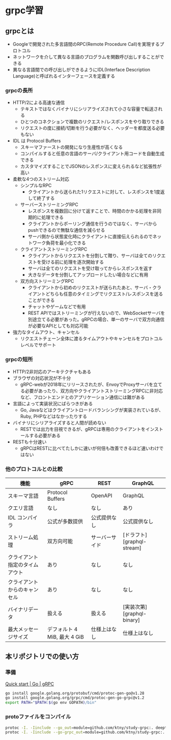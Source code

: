 # grpc学習

## grpcとは

- Googleで開発された多言語間のRPC(Remote Procedure Call)を実現するプロトコル
- ネットワークを介して異なる言語のプログラムを関数呼び出しすることができる
- 異なる言語間での呼び出しができるようにIDL(Interface Description Language)と呼ばれるインターフェースを定義する

### grpcの長所

- HTTP/2による高速な通信
    - テキストではなくバイナリにシリアライズされて小さな容量で転送される
    - ひとつのコネクションで複数のリクエスト/レスポンスをやり取りできる
    - リクエストの度に接続/切断を行う必要がなく、ヘッダーを都度送る必要もない
- IDL は Protocol Buffers
    - スキーマファーストの開発になり生産性が高くなる
    - コンパイルすると任意の言語のサーバ/クライアント用コードを自動生成できる
    - カスタマイズすることでJSONのレスポンスに変えられるなど拡張性が高い
- 柔軟な4つのストリーム対応
    - シンプルなRPC
        - クライアントから送られた1リクエストに対して、レスポンスを1度返して終了する
    - サーバーストリーミングRPC
        - レスポンスを複数回に分けて返すことで、時間のかかる処理を非同期的に処理できる
        - クライアントからポーリング通信を行うのではなく、サーバからpushできるので無駄な通信を減らせる
        - サーバ側から状態変化時にクライアントに直接伝えられるのでネットワーク負荷を最小化できる
    - クライアントストリーミングRPC
        - クライアントからリクエストを分割して贈り、サーバは全てのリクエストを受ける前に処理を逐次開始する
        - サーバは全てのリクエストを受け取ってからレスポンスを返す
        - 大きなデータを分割してアップロードしたい場合などに有用
    - 双方向ストリーミングRPC
        - クライアントから初めのリクエストが送られたあと、サーバ・クライアントどちらも任意のタイミングでリクエスト/レスポンスを送ることができる
        - チャットやゲームなどで有用
        - REST APIではストリーミングが行えないので、WebSocketサーバを別途立てる必要があった。gRPCの場合、単一のサーバで双方向通信が必要なAPIとしても対応可能
- 強力なタイムアウト、キャンセル
    - リクエストチェーン全体に渡るタイムアウトやキャンセルをプロトコルレベルでサポート

### grpcの短所

- HTTP/2非対応のアーキテクチャもある
- ブラウザの対応状況が不十分
    - gRPC-webが2018年にリリースされたが、EnvoyでProxyサーバを立てる必要があったり、双方向やクライアントストリーミングRPCに非対応など、フロントエンドとのアプリケーション通信には難がある
- 言語によって実装状況にばらつきがある
    - Go, Javaなどはクライアントロードバランシングが実装されているが、Ruby, PHPなどはなかったりする
- バイナリにシリアライズすると人間が読めない
    - RESTでは出力を目視できるが、gRPCは専用のクライアントをインストールする必要がある
- RESTも十分速い
    - gRPCはRESTに比べてたしかに速いが何倍も改善できるほど速いわけではない

### 他のプロトコルとの比較

| 機能                           | gRPC                         | REST           | GraphQL                    |
| ------------------------------ | ---------------------------- | -------------- | -------------------------- |
| スキーマ言語                   | Protocol Buffers             | OpenAPI        | GraphQL                    |
| クエリ言語                     | なし                         | なし           | あり                       |
| IDL コンパイラ                 | 公式が多数提供               | 公式提供なし   | 公式提供なし               |
| ストリーム処理                 | 双方向可能                   | サーバーサイド | [ドラフト][graphql-stream] |
| クライアント指定のタイムアウト | あり                         | なし           | なし                       |
| クライアントからのキャンセル   | あり                         | なし           | なし                       |
| バイナリデータ                 | 扱える                       | 扱える         | [実装次第][graphql-binary] |
| 最大メッセージサイズ           | デフォルト 4 MiB, 最大 4 GiB | 仕様上はなし   | 仕様上はなし               |


## 本リポジトリでの使い方

### 準備

[Quick start | Go | gRPC](https://grpc.io/docs/languages/go/quickstart/)

```sh
go install google.golang.org/protobuf/cmd/protoc-gen-go@v1.28
go install google.golang.org/grpc/cmd/protoc-gen-go-grpc@v1.2
export PATH="$PATH:$(go env GOPATH)/bin"
```

### protoファイルをコンパイル

```sh
protoc -I. -Iinclude --go_out=module=github.com/ktny/study-grpc:. deepthought.proto
protoc -I. -Iinclude --go-grpc_out=module=github.com/ktny/study-grpc:. deepthought.proto
```

